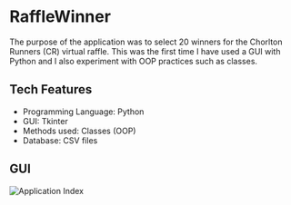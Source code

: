 # RaffleWinner
The purpose of the application was to select 20 winners for the Chorlton Runners (CR) virtual raffle. This was the first time I have used a GUI with Python and I also experiment with OOP practices such as classes.

## Tech Features
+ Programming Language: Python
+ GUI: Tkinter
+ Methods used: Classes (OOP)
+ Database: CSV files

## GUI
![Application Index](https://i.imgur.com/mmIokLF.png)
